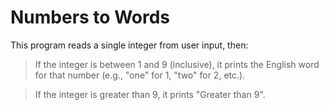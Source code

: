 # Numbers to Words
This program reads a single integer from user input, then:

> If the integer is between 1 and 9 (inclusive), it prints the English word for that number (e.g., "one" for 1, "two" for 2, etc.).

> If the integer is greater than 9, it prints "Greater than 9".
